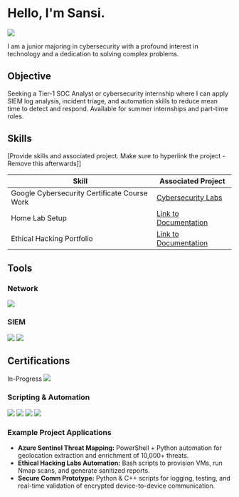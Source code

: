 # Hello, I'm Sansi. 
<a href="https://www.linkedin.com/in/sansi-pokharel/"><img src="https://img.shields.io/badge/-LinkedIn-0072b1?&style=for-the-badge&logo=linkedin&logoColor=white" /></a>

I am a junior majoring in cybersecurity with a profound interest in technology and a dedication to solving complex problems.

## Objective
Seeking a Tier-1 SOC Analyst or cybersecurity internship where I can apply SIEM log analysis, incident triage, and automation skills to reduce mean time to detect and respond. 
Available for summer internships and part-time roles.


## Skills
[Provide skills and associated project. Make sure to hyperlink the project - Remove this afterwards]]

| Skill                                         | Associated Project         |
|-----------------------------------------------|----------------------------|
| Google Cybersecurity Certificate Course Work        | <a href="https://usfedu-my.sharepoint.com/:f:/r/personal/sansi_usf_edu/Documents/Google%20Cybersecurity?csf=1&web=1&e=LENW6u">Cybersecurity Labs</a>|
| Home Lab Setup | <a href="https://github.com/Sansi00/ethical-hacking-portfolio/tree/main/labs/Lab1-TestLabSetup">Link to Documentation</a>|
| Ethical Hacking Portfolio         |<a href="https://github.com/Sansi00/ethical-hacking-portfolio/tree/main">Link to Documentation</a>| |

## Tools

### Network
<div>
    <img src="https://img.shields.io/badge/-Wireshark-1679A7?&style=for-the-badge&logo=Wireshark&logoColor=white" />
</div>

### SIEM
<div>
    <img src="https://img.shields.io/badge/-Microsoft_Sentinel-0078D4?&style=for-the-badge&logo=Microsoft&logoColor=white" />
    <img src="https://img.shields.io/badge/-Splunk-000000?&style=for-the-badge&logo=Splunk&logoColor=white" />
</div>

## Certifications
<div>
In-Progress <img src="https://img.shields.io/badge/-Security%2B-FF0000?&style=for-the-badge&logo=CompTIA&logoColor=white" />
</div>


### Scripting & Automation
<div>
    <img src="https://img.shields.io/badge/-Python-3776AB?&style=for-the-badge&logo=Python&logoColor=white" />
    <img src="https://img.shields.io/badge/-PowerShell-012456?&style=for-the-badge&logo=PowerShell&logoColor=white" />
    <img src="https://img.shields.io/badge/-Automation-F0DB4F?&style=for-the-badge&logo=GitHubActions&logoColor=white" />
    <img src="https://img.shields.io/badge/-Git-F05032?&style=for-the-badge&logo=Git&logoColor=white" />
</div>

### Example Project Applications
- **Azure Sentinel Threat Mapping:** PowerShell + Python automation for geolocation extraction and enrichment of 10,000+ threats.  
- **Ethical Hacking Labs Automation:** Bash scripts to provision VMs, run Nmap scans, and generate sanitized reports.  
- **Secure Comm Prototype:** Python & C++ scripts for logging, testing, and real-time validation of encrypted device-to-device communication.

